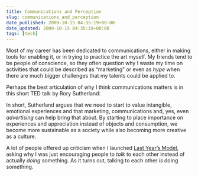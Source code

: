 ```yaml
---
title: Communications and Perception
slug: communications_and_perception
date_published: 2009-10-15 04:35:19+00:00
date_updated: 2009-10-15 04:35:19+00:00
tags: [tech]
---
```

Most of my career has been dedicated to communications, either in making tools for enabling it, or in trying to practice the art myself. My friends tend to be people of conscience, so they often question why I waste my time on activities that could be described as “marketing” or even as *hype* when there are much bigger challenges that my talents could be applied to.

Perhaps the best articulation of why I think communications matters is in this short TED talk by Rory Sutherland:

In short, Sutherland argues that we need to start to value intangible, emotional experiences and that marketing, communications and, yes, even *advertising* can help bring that about. By starting to place importance on experiences and appreciation instead of objects and consumption, we become more sustainable as a society while also becoming more creative as a culture.

A lot of people offered up criticism when I launched [Last Year’s Model](http://lastyearsmodel.org/), asking why I was just encouraging people to *talk* to each other instead of actually *doing* something. As it turns out, talking to each other *is* doing something.
